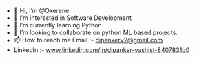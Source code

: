 - 👋 Hi, I’m @Oxerene
- 👀 I’m interested in Software Development
- 🌱 I’m currently learning Python 
- 💞️ I’m looking to collaborate on python ML based projects.
- 📫 How to reach me  Email :- dipankerv2@gmail.com
- LinkedIn :- www.linkedin.com/in/dipanker-vashist-8407831b0

<!---
Oxerene/Oxerene is a ✨ special ✨ repository because its `README.md` (this file) appears on your GitHub profile.
You can click the Preview link to take a look at your changes.
--->
